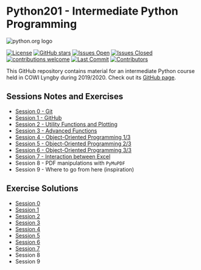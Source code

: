 # Python201 - Intermediate Python Programming

![python.org logo](https://www.python.org/static/community_logos/python-logo-master-v3-TM.png)

[![License](https://img.shields.io/github/license/Python-Crash-Course/Python201)](https://github.com/Python-Crash-Course/Python201/blob/master/LICENSE)
[![GitHub stars](https://img.shields.io/github/stars/Python-Crash-Course/Python201)](https://github.com/Python-Crash-Course/Python201/stargazers)
[![Issues Open](https://img.shields.io/github/issues-raw/Python-Crash-Course/Python201)](https://github.com/Python-Crash-Course/Python201/issues)
[![Issues Closed](https://img.shields.io/github/issues-closed-raw/Python-Crash-Course/Python201)](https://github.com/Python-Crash-Course/Python201/issues)
[![contributions welcome](https://img.shields.io/badge/contributions-welcome-brightgreen.svg?style=flat)](https://github.com/dwyl/esta/issues)
[![Last Commit](https://img.shields.io/github/last-commit/Python-Crash-Course/Python201)](https://github.com/Python-Crash-Course/Python201/commits/master)
[![Contributors](https://img.shields.io/github/contributors/Python-Crash-Course/Python201)](https://github.com/Python-Crash-Course/Python201/graphs/contributors)

This GitHub repository contains material for an intermediate Python course held in COWI Lyngby during 2019/2020. Check out its [GitHub page](https://python-crash-course.github.io/Python201/).

## Sessions Notes and Exercises

* [Session 0 - Git](https://python-crash-course.github.io/Python201/Session%200%20-%20Git/session0_git.html#git)
* [Session 1 - GitHub](https://python-crash-course.github.io/Python201/Session%201%20-%20GitHub/session1_github.html#git-recap)
* [Session 2 - Utility Functions and Plotting](https://nbviewer.jupyter.org/github/Python-Crash-Course/Python201/blob/master/Session%202%20-%20Utility%20functions/Session%202%20-%20Utility%20functions.ipynb)
* [Session 3 - Advanced Functions](https://nbviewer.jupyter.org/github/Python-Crash-Course/Python201/blob/master/Session%203%20-%20Advanced%20Functions/Session%203%20-%20Advanced%20Functions.ipynb)
* [Session 4 - Object-Oriented Programming 1/3](https://nbviewer.jupyter.org/github/Python-Crash-Course/Python201/blob/master/Session%204%20-%20Object-Oriented%20Programming%20I/Session%204%20-%20Object-Oriented%20Programming%20I.ipynb)
* [Session 5 - Object-Oriented Programming 2/3](https://nbviewer.jupyter.org/github/Python-Crash-Course/Python201/blob/master/Session%205%20-%20Object-Oriented%20Programming%20II/Session%205%20-%20Object-Oriented%20Programming%20II.ipynb)
* [Session 6 - Object-Oriented Programming 3/3](https://nbviewer.jupyter.org/github/Python-Crash-Course/Python201/blob/master/Session%206%20-%20Object-Oriented%20Programming%20III/Session%206%20-%20Object-Oriented%20Programming%20III.ipynb)
* [Session 7 - Interaction between Excel](https://nbviewer.jupyter.org/github/Python-Crash-Course/Python201/blob/master/Session%207%20-%20Interaction%20with%20Excel/Session7_Interaction_with_Excel.ipynb)
* Session 8 - PDF manipulations with `PyMuPDF`
* Session 9 - Where to go from here (inspiration)

## Exercise Solutions

* [Session 0](https://python-crash-course.github.io/Python201/Session%200%20-%20Git/session0_git.html#exercises)
* [Session 1](https://python-crash-course.github.io/Python201/Session%201%20-%20GitHub/session1_github.html#exercises)
* [Session 2](https://nbviewer.jupyter.org/github/Python-Crash-Course/Python201/blob/master/Session%202%20-%20Utility%20functions/Session%202%20-%20Exercise%20solutions.ipynb)
* [Session 3](https://nbviewer.jupyter.org/github/Python-Crash-Course/Python201/blob/master/Session%203%20-%20Advanced%20Functions/Session%203%20-%20Exercise%20solutions.ipynb)
* [Session 4](https://nbviewer.jupyter.org/github/Python-Crash-Course/Python201/blob/master/Session%204%20-%20Object-Oriented%20Programming%20I/Session%204%20-%20Exercise%20solutions.ipynb)
* [Session 5](https://nbviewer.jupyter.org/github/Python-Crash-Course/Python201/blob/master/Session%205%20-%20Object-Oriented%20Programming%20II/Session%205%20-%20Exercise%20solutions.ipynb)
* [Session 6](https://nbviewer.jupyter.org/github/Python-Crash-Course/Python201/blob/master/Session%206%20-%20Object-Oriented%20Programming%20III/Session%206%20-%20Exercise%20solutions.ipynb)
* [Session 7](https://nbviewer.jupyter.org/github/Python-Crash-Course/Python201/blob/master/Session%207%20-%20Interaction%20with%20Excel/Session7_Exercise_Solutions.ipynb)
* Session 8
* Session 9
